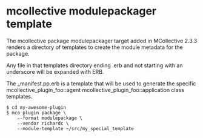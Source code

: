 # mcollective modulepackager template

The mcollective package modulepackager target added in MCollective 2.3.3
renders a directory of templates to create the module metadata for the package.

Any file in that templates directory ending .erb and not starting with an
underscore will be expanded with ERB.

The \_manifest.pp.erb is a template that will be used to generate the specific
mcollective\_plugin\_foo::agent mcollective\_plugin\_foo::application class
templates.


    $ cd my-awesome-plugin
    $ mco plugin package \
        --format modulepackage \
        --vendor richardc \
        --module-template ~/src/my_special_template
